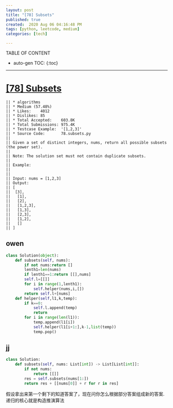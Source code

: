 ```yaml
---
layout: post
title: "[78] Subsets"
published: true
created:  2020 Aug 06 04:16:48 PM
tags: [python, leetcode, medium]
categories: [tech]

---
```


TABLE OF CONTENT

* auto-gen TOC:
{:toc}

- - -

# [[78] Subsets](https://leetcode.com/problems/subsets/description/)

    || * algorithms
    || * Medium (57.48%)
    || * Likes:    4012
    || * Dislikes: 85
    || * Total Accepted:    603.8K
    || * Total Submissions: 975.4K
    || * Testcase Example:  '[1,2,3]'
    || * Source Code:       78.subsets.py
    ||
    || Given a set of distinct integers, nums, return all possible subsets (the power set).
    ||
    || Note: The solution set must not contain duplicate subsets.
    ||
    || Example:
    ||
    ||
    || Input: nums = [1,2,3]
    || Output:
    || [
    || ⁠ [3],
    ||   [1],
    ||   [2],
    ||   [1,2,3],
    ||   [1,3],
    ||   [2,3],
    ||   [1,2],
    ||   []
    || ]

## owen

```python
class Solution(object):
    def subsets(self, nums):
        if not nums:return []
        lenth1=len(nums)
        if lenth1==1:return [[],nums]
        self.l=[[]]
        for i in range(1,lenth1):
            self.helper(nums,i,[])
        return self.l+[nums]
    def helper(self,l1,k,temp):
        if k==0:
            self.l.append(temp)
            return
        for i in range(len(l1)):
            temp.append(l1[i])
            self.helper(l1[i+1:],k-1,list(temp))
            temp.pop()
```

## jj

```python
class Solution:
    def subsets(self, nums: List[int]) -> List[List[int]]:
        if not nums:
            return [[]]
        res = self.subsets(nums[1:])
        return res + [[nums[0]] + r for r in res]
```

假设拿出来第一个剩下的知道答案了，现在问你怎么根据部分答案组成新的答案.
递归的核心就是构造推演算法

